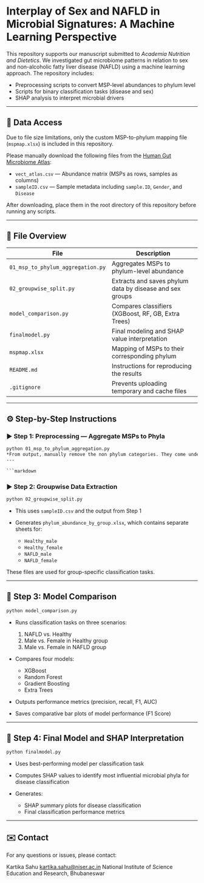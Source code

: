 # Interplay of Sex and NAFLD in Microbial Signatures: A Machine Learning Perspective

This repository supports our manuscript submitted to *Academia Nutrition and Dietetics*. We investigated gut microbiome patterns in relation to sex and non-alcoholic fatty liver disease (NAFLD) using a machine learning approach. The repository includes:

- Preprocessing scripts to convert MSP-level abundances to phylum level
- Scripts for binary classification tasks (disease and sex)
- SHAP analysis to interpret microbial drivers

---

## 🔗 Data Access

Due to file size limitations, only the custom MSP-to-phylum mapping file (`mspmap.xlsx`) is included in this repository.

Please manually download the following files from the [Human Gut Microbiome Atlas](https://www.microbiomeatlas.org):

- `vect_atlas.csv` — Abundance matrix (MSPs as rows, samples as columns)
- `sampleID.csv` — Sample metadata including `sample.ID`, `Gender`, and `Disease`

After downloading, place them in the root directory of this repository before running any scripts.


---

## 📁 File Overview

| File                              | Description                                                   |
|-----------------------------------|---------------------------------------------------------------|
| `01_msp_to_phylum_aggregation.py` | Aggregates MSPs to phylum-level abundance                     |
| `02_groupwise_split.py`           | Extracts and saves phylum data by disease and sex groups      |
| `model_comparison.py`             | Compares classifiers (XGBoost, RF, GB, Extra Trees)           |
| `finalmodel.py`                        | Final modeling and SHAP value interpretation                  |
| `mspmap.xlsx`                     | Mapping of MSPs to their corresponding phylum                 |
| `README.md`                       | Instructions for reproducing the results                      |
| `.gitignore`                      | Prevents uploading temporary and cache files                  |

---

## ⚙️ Step-by-Step Instructions

### ▶️ Step 1: Preprocessing — Aggregate MSPs to Phyla

```bash
python 01_msp_to_phylum_aggregation.py
*From output, manually remove the non phylum categories. They come under unclassified and unclassified eukaryota in Human Gut Microbiome Atlas. 
---

```markdown
```

### ▶️ Step 2: Groupwise Data Extraction

```bash
python 02_groupwise_split.py
```

* This uses `sampleID.csv` and the output from Step 1
* Generates `phylum_abundance_by_group.xlsx`, which contains separate sheets for:

  * `Healthy_male`
  * `Healthy_female`
  * `NAFLD_male`
  * `NAFLD_female`

These files are used for group-specific classification tasks.

---

## 🤖 Step 3: Model Comparison

```bash
python model_comparison.py
```

* Runs classification tasks on three scenarios:

  1. NAFLD vs. Healthy
  2. Male vs. Female in Healthy group
  3. Male vs. Female in NAFLD group

* Compares four models:

  * XGBoost
  * Random Forest
  * Gradient Boosting
  * Extra Trees

* Outputs performance metrics (precision, recall, F1, AUC)

* Saves comparative bar plots of model performance (F1 Score)

---

## 🧠 Step 4: Final Model and SHAP Interpretation

```bash
python finalmodel.py
```

* Uses best-performing model per classification task
* Computes SHAP values to identify most influential microbial phyla for disease classification 
* Generates:

  * SHAP summary plots for disease classification 
  * Final classification performance metrics

---


## ✉️ Contact

For any questions or issues, please contact:

Kartika Sahu
kartika.sahu@niser.ac.in
National Institute of Science Education and Research, Bhubaneswar 

```

